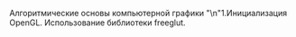 Алгоритмические основы компьютерной графики
"\n"1.Инициализация OpenGL. Использование библиотеки freeglut.
